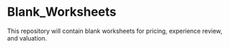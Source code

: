 # Blank_Worksheets

This repository will contain blank worksheets for pricing, experience review, and valuation.